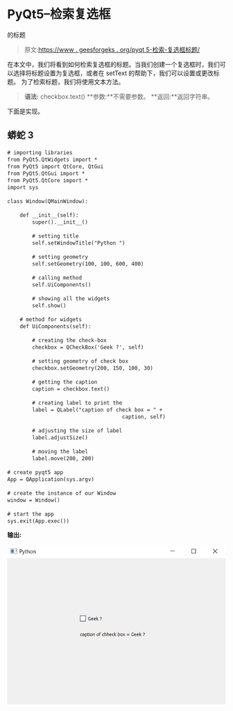 # PyQt5–检索复选框

的标题

> 原文:[https://www . geesforgeks . org/pyqt 5-检索-复选框标题/](https://www.geeksforgeeks.org/pyqt5-retrieving-caption-of-check-box/)

在本文中，我们将看到如何检索复选框的标题。当我们创建一个复选框时，我们可以选择将标题设置为复选框，或者在 setText 的帮助下，我们可以设置或更改标题。
为了检索标题，我们将使用文本方法。

> **语法:** checkbox.text()
> **参数:**不需要参数。
> **返回:**返回字符串。

下面是实现。

## 蟒蛇 3

```
# importing libraries
from PyQt5.QtWidgets import *
from PyQt5 import QtCore, QtGui
from PyQt5.QtGui import *
from PyQt5.QtCore import *
import sys

class Window(QMainWindow):

    def __init__(self):
        super().__init__()

        # setting title
        self.setWindowTitle("Python ")

        # setting geometry
        self.setGeometry(100, 100, 600, 400)

        # calling method
        self.UiComponents()

        # showing all the widgets
        self.show()

    # method for widgets
    def UiComponents(self):

        # creating the check-box
        checkbox = QCheckBox('Geek ?', self)

        # setting geometry of check box
        checkbox.setGeometry(200, 150, 100, 30)

        # getting the caption
        caption = checkbox.text()

        # creating label to print the
        label = QLabel("caption of check box = " +
                                     caption, self)

        # adjusting the size of label
        label.adjustSize()

        # moving the label
        label.move(200, 200)

# create pyqt5 app
App = QApplication(sys.argv)

# create the instance of our Window
window = Window()

# start the app
sys.exit(App.exec())
```

**输出:**

![](img/ad0e5985a24f3ffcfcaf6c77aba0a7dc.png)